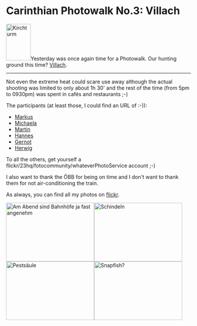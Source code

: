 # Carinthian Photowalk No.3: Villach

<a class="left" href="http://www.flickr.com/photos/zerok/868177743/" title="Photo Sharing"><img src="http://farm2.static.flickr.com/1140/868177743_4e12120009_t.jpg" width="67" height="100" alt="Kirchturm" /></a>Yesterday was once again time for a Photowalk. Our hunting ground this time? [Villach](http://www.photowalk.at/2007/06/20/photowalk-3-thema-black-white/).

-------------------------------

Not even the extreme heat could scare use away although the actual shooting was limited to only about 1h 30' and the rest of the time (from 5pm to 0930pm) was spent in cafés and restaurants ;-)

The participants (at least those, I could find an URL of :-)):

* [Markus](http://www.panotopia.org/)
* [Michaela](http://flickr.com/people/mgreiler/)
* [Martin](http://flickr.com/photos/mgratzer/)
* [Hannes](http://gfrerer.blogspot.com/)
* [Gernot](http://www.fortun.at/)
* [Herwig](http://flickr.com/photos/hkavallar/)

To all the others, get yourself a flickr/23hq/fotocommunity/whateverPhotoService account ;-)

I also want to thank the ÖBB for being on time and I don't want to thank them for not air-conditioning the train.

As always, you can find all my photos on [flickr](http://flickr.com/photos/zerok/sets/72157600947995257/).

<a href="http://www.flickr.com/photos/zerok/869035014/" title="Photo Sharing"><img src="http://farm2.static.flickr.com/1389/869035014_5b18d839f8_m.jpg" width="240" height="160" alt="Am Abend sind Bahnhöfe ja fast angenehm" /></a><a href="http://www.flickr.com/photos/zerok/869027220/" title="Photo Sharing"><img src="http://farm2.static.flickr.com/1115/869027220_99e95837a6_m.jpg" width="240" height="160" alt="Schindeln" /></a><a href="http://www.flickr.com/photos/zerok/868171551/" title="Photo Sharing"><img src="http://farm2.static.flickr.com/1085/868171551_d26d1c07b5_m.jpg" width="240" height="160" alt="Pestsäule" /></a><a href="http://www.flickr.com/photos/zerok/868173919/" title="Photo Sharing"><img src="http://farm2.static.flickr.com/1347/868173919_1571c64df9_m.jpg" width="240" height="160" alt="Snapfish?" /></a>